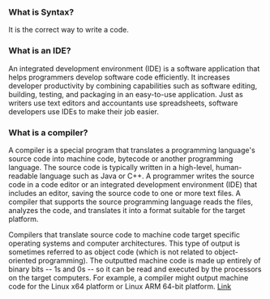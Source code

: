 ### What is Syntax?
It is the correct way to write a code. 

### What is an IDE?
An integrated development environment (IDE) is a software application that helps programmers develop software code efficiently. It increases developer productivity by combining capabilities such as software editing, building, testing, and packaging in an easy-to-use application. Just as writers use text editors and accountants use spreadsheets, software developers use IDEs to make their job easier.

### What is a compiler?
A compiler is a special program that translates a programming language's source code into machine code, bytecode or another programming language. The source code is typically written in a high-level, human-readable language such as Java or C++. A programmer writes the source code in a code editor or an integrated development environment (IDE) that includes an editor, saving the source code to one or more text files. A compiler that supports the source programming language reads the files, analyzes the code, and translates it into a format suitable for the target platform.

Compilers that translate source code to machine code target specific operating systems and computer architectures. This type of output is sometimes referred to as object code (which is not related to object-oriented programming). The outputted machine code is made up entirely of binary bits -- 1s and 0s -- so it can be read and executed by the processors on the target computers. For example, a compiler might output machine code for the Linux x64 platform or Linux ARM 64-bit platform. [Link](https://www.techtarget.com/whatis/definition/compiler)



